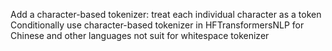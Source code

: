 Add a character-based tokenizer: treat each individual character as a token
Conditionally use character-based tokenizer in HFTransformersNLP for Chinese and other languages not suit for whitespace tokenizer
